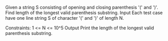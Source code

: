 Given a string S consisting of opening and closing parenthesis '(' and ')'. Find length of the longest valid parenthesis substring.
Input
Each test case have one line string S of character '(' and ')' of length N.

Constraints:
1 <= N <= 10^5
Output
Print the length of the longest valid parenthesis substring.